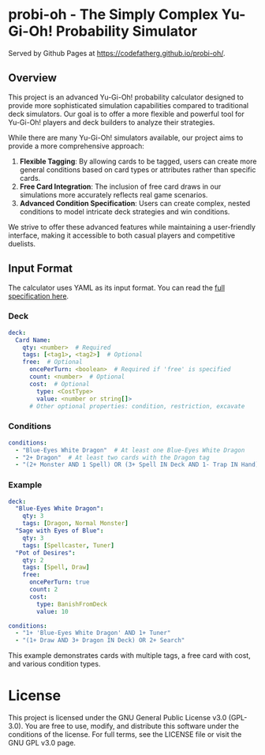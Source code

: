 # probi-oh - The Simply Complex Yu-Gi-Oh! Probability Simulator

Served by Github Pages at https://codefatherg.github.io/probi-oh/.

## Overview

This project is an advanced Yu-Gi-Oh! probability calculator designed to provide more sophisticated simulation capabilities compared to traditional deck simulators. Our goal is to offer a more flexible and powerful tool for Yu-Gi-Oh! players and deck builders to analyze their strategies.

While there are many Yu-Gi-Oh! simulators available, our project aims to provide a more comprehensive approach:

1. **Flexible Tagging**: By allowing cards to be tagged, users can create more general conditions based on card types or attributes rather than specific cards.
2. **Free Card Integration**: The inclusion of free card draws in our simulations more accurately reflects real game scenarios.
3. **Advanced Condition Specification**: Users can create complex, nested conditions to model intricate deck strategies and win conditions.

We strive to offer these advanced features while maintaining a user-friendly interface, making it accessible to both casual players and competitive duelists.

## Input Format

The calculator uses YAML as its input format. You can read the [full specification here](docs/yaml-spec.md).

### Deck

```yaml
deck:
  Card Name:
    qty: <number>  # Required
    tags: [<tag1>, <tag2>]  # Optional
    free:  # Optional
      oncePerTurn: <boolean>  # Required if 'free' is specified
      count: <number>  # Optional
      cost:  # Optional
        type: <CostType>
        value: <number or string[]>
      # Other optional properties: condition, restriction, excavate
```

### Conditions

```yaml
conditions:
  - "Blue-Eyes White Dragon"  # At least one Blue-Eyes White Dragon
  - "2+ Dragon"  # At least two cards with the Dragon tag
  - "(2+ Monster AND 1 Spell) OR (3+ Spell IN Deck AND 1- Trap IN Hand)"
```

### Example

```yaml
deck:
  "Blue-Eyes White Dragon":
    qty: 3
    tags: [Dragon, Normal Monster]
  "Sage with Eyes of Blue":
    qty: 3
    tags: [Spellcaster, Tuner]
  "Pot of Desires":
    qty: 2
    tags: [Spell, Draw]
    free:
      oncePerTurn: true
      count: 2
      cost:
        type: BanishFromDeck
        value: 10

conditions:
  - "1+ 'Blue-Eyes White Dragon' AND 1+ Tuner"
  - "(1+ Draw AND 3+ Dragon IN Deck) OR 2+ Search"
```

This example demonstrates cards with multiple tags, a free card with cost, and various condition types.

# License

This project is licensed under the GNU General Public License v3.0 (GPL-3.0). You are free to use, modify, and distribute this software under the conditions of the license. For full terms, see the LICENSE file or visit the GNU GPL v3.0 page.
